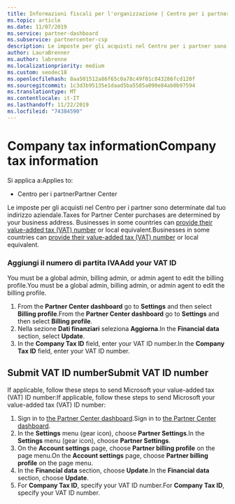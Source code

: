 ```yaml
---
title: Informazioni fiscali per l'organizzazione | Centro per i partner
ms.topic: article
ms.date: 11/07/2019
ms.service: partner-dashboard
ms.subservice: partnercenter-csp
description: Le imposte per gli acquisti nel Centro per i partner sono determinate dal tuo indirizzo aziendale. Le aziende in alcuni paesi possono fornire il numero di partita IVA o l'equivalente locale.
author: LauraBrenner
ms.author: labrenne
ms.localizationpriority: medium
ms.custom: seodec18
ms.openlocfilehash: 8aa501512a86f65c0a78c49f01c843286fcd120f
ms.sourcegitcommit: 1c3d3b95135e1daad5ba5585a090e84ab0b97594
ms.translationtype: MT
ms.contentlocale: it-IT
ms.lasthandoff: 11/22/2019
ms.locfileid: "74384590"
---
```

# <a name="company-tax-information"></a><span data-ttu-id="79462-104">Company tax information</span><span class="sxs-lookup"><span data-stu-id="79462-104">Company tax information</span></span>

<span data-ttu-id="79462-105">Si applica a:</span><span class="sxs-lookup"><span data-stu-id="79462-105">Applies to:</span></span>

- <span data-ttu-id="79462-106">Centro per i partner</span><span class="sxs-lookup"><span data-stu-id="79462-106">Partner Center</span></span>

<span data-ttu-id="79462-107">Le imposte per gli acquisti nel Centro per i partner sono determinate dal tuo indirizzo aziendale.</span><span class="sxs-lookup"><span data-stu-id="79462-107">Taxes for Partner Center purchases are determined by your business address.</span></span> <span data-ttu-id="79462-108">Businesses in some countries can [provide their value-added tax (VAT) number](#submit-vat-id-number) or local equivalent.</span><span class="sxs-lookup"><span data-stu-id="79462-108">Businesses in some countries can [provide their value-added tax (VAT) number](#submit-vat-id-number) or local equivalent.</span></span>

### <a name="add-your-vat-id"></a><span data-ttu-id="79462-109">Aggiungi il numero di partita IVA</span><span class="sxs-lookup"><span data-stu-id="79462-109">Add your VAT ID</span></span>

<span data-ttu-id="79462-110">You must be a global admin, billing admin, or admin agent to  edit the billing profile.</span><span class="sxs-lookup"><span data-stu-id="79462-110">You must be a global admin, billing admin, or admin agent to  edit the billing profile.</span></span>

1.  <span data-ttu-id="79462-111">From the **Partner Center dashboard** go to  **Settings** and then select **Billing profile**.</span><span class="sxs-lookup"><span data-stu-id="79462-111">From the **Partner Center dashboard** go to  **Settings** and then select **Billing profile**.</span></span>
2.  <span data-ttu-id="79462-112">Nella sezione **Dati finanziari** seleziona **Aggiorna**.</span><span class="sxs-lookup"><span data-stu-id="79462-112">In the **Financial data** section, select **Update**.</span></span>
3.  <span data-ttu-id="79462-113">In the **Company Tax ID** field, enter your VAT ID number.</span><span class="sxs-lookup"><span data-stu-id="79462-113">In the **Company Tax ID** field, enter your VAT ID number.</span></span>

## <a name="submit-vat-id-number"></a><span data-ttu-id="79462-114">Submit VAT ID number</span><span class="sxs-lookup"><span data-stu-id="79462-114">Submit VAT ID number</span></span>

<span data-ttu-id="79462-115">If applicable, follow these steps to send Microsoft your value-added tax (VAT) ID number:</span><span class="sxs-lookup"><span data-stu-id="79462-115">If applicable, follow these steps to send Microsoft your value-added tax (VAT) ID number:</span></span>

1. <span data-ttu-id="79462-116">Sign in to [the Partner Center dashboard](https://partner.microsoft.com/dashboard/).</span><span class="sxs-lookup"><span data-stu-id="79462-116">Sign in to [the Partner Center dashboard](https://partner.microsoft.com/dashboard/).</span></span>
2. <span data-ttu-id="79462-117">In the **Settings** menu (gear icon), choose **Partner Settings**.</span><span class="sxs-lookup"><span data-stu-id="79462-117">In the **Settings** menu (gear icon), choose **Partner Settings**.</span></span>
3. <span data-ttu-id="79462-118">On the **Account settings** page, choose **Partner billing profile** on the page menu.</span><span class="sxs-lookup"><span data-stu-id="79462-118">On the **Account settings** page, choose **Partner billing profile** on the page menu.</span></span>
4. <span data-ttu-id="79462-119">In the **Financial data** section, choose **Update**.</span><span class="sxs-lookup"><span data-stu-id="79462-119">In the **Financial data** section, choose **Update**.</span></span>
5. <span data-ttu-id="79462-120">For **Company Tax ID**, specify your VAT ID number.</span><span class="sxs-lookup"><span data-stu-id="79462-120">For **Company Tax ID**, specify your VAT ID number.</span></span>
